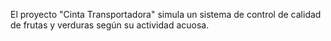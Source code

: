 El proyecto "Cinta Transportadora" simula un sistema de control de calidad de frutas y verduras según su actividad acuosa.